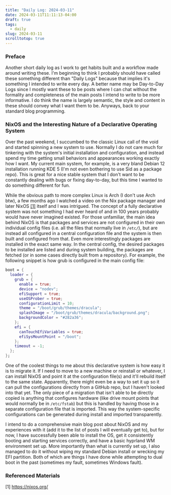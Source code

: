 ```yaml
---
title: "Daily Log: 2024-03-11"
date: 2024-03-11T11:11:13-04:00
draft: true
tags: 
  - daily
slug: 2024-03-11
scrolltotop: true
---
```


### Preface

Another short daily log as I work to get habits built and a workflow made around writing these. I'm
beginning to think I probably should have called these something different than "Daily Logs" because
that implies it's something I intended to write every day. A better name may be Day-to-Day Logs
since I mostly want these to be posts where I can chat without the formality and completeness of the
main posts I intend to write to be more informative. I do think the name is largely semantic, the
style and content in these should convey what I want them to be. Anyways, back to your standard blog
programming.

### NixOS and the Interesting Nature of a Declarative Operating System

Over the past weekend, I succumbed to the classic Linux call of the void and started spinning a new
system to use. Normally I do not care much for tinkering with the system's initial installation and
configuration, and instead spend my time getting small behaviors and appearances working exactly how
I want. My current main system, for example, is a very bland Debian 12 installation running KDE 5
(I'm not even bothering to use Sid as a package repo). This is great for a nice stable system that I
don't want to be constantly dealing with bugs or fixing day-to-day, but this time I wanted to do
something different for fun.

While the obvious path to more complex Linux is Arch (I don't use Arch btw), a few months ago I
watched a video on the Nix package manager and later NixOS [[1]](#referenced-materials) itself and
I was intrigued. The concept of a fully declarative system was not something I had ever heard of and
in 100 years probably would have never imagined existed. For those unfamiliar, the main idea behind
NixOS is that packages and services are not configured in their own individual config files (i.e.
all the files that normally live in `/etc/`), but are instead all configured in a central
configuration file and the system is then built and configured from that. Even more interestingly
packages are installed in the exact same way. In the central config, the desired packages to be
installed are listed and during system building, the packages are fetched (or in some cases directly
built from a repository). For example, the following snippet is how grub is configured in the main
config file:

```nix
boot = {
  loader = {
    grub = {
      enable = true;
      device = "nodev";
      efiSupport = true;
      useOSProber = true;
      configurationLimit = 10;
      theme = "/boot/grub/themes/dracula";
      splashImage = "/boot/grub/themes/dracula/background.png";
      backgroundColor = "#282a36";
    };
    efi = {
      canTouchEfiVariables = true;
      efiSysMountPoint = "/boot";
    };
    timeout = -1;
  };
};
```

One of the coolest things to me about this declarative system is how easy it is to migrate it. If I
need to move to a new machine or reinstall or whatever, I can install NixOS and point it at the
configuration file(s) and it'll rebuild itself to the same state. Apparently, there might even be a
way to set it up so it can pull the configurations directly from a GitHub repo, but I haven't looked
into that yet. The only piece of a migration that isn't able to be directly copied is anything that
configures hardware (like drive mount points that would normally be in `/etc/fstab`) but this is
handled by having those in a separate configuration file that is imported. This way the
system-specific configurations can be generated during install and imported transparently.

I intend to do a comprehensive main blog post about NixOS and my experiences with it (add it to the
list of posts I will eventually get to), but for now, I have successfully been able to install the
OS, get it consistently booting and starting services correctly, and have a basic hyprland WM
environment set up. More importantly than what is currently set up, I also managed to do it without
wiping my standard Debian install or wrecking my EFI partition. Both of which are things I have done
while attempting to dual boot in the past (sometimes my fault, sometimes Windows fault).

### Referenced Materials

[1] <https://nixos.org/>
